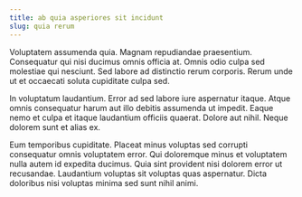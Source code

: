 ```yaml
---
title: ab quia asperiores sit incidunt
slug: quia rerum
---
```


Voluptatem assumenda quia. Magnam repudiandae praesentium. Consequatur qui nisi ducimus omnis officia at. Omnis odio culpa sed molestiae qui nesciunt. Sed labore ad distinctio rerum corporis. Rerum unde ut et occaecati soluta cupiditate culpa sed.

In voluptatum laudantium. Error ad sed labore iure aspernatur itaque. Atque omnis consequatur harum aut illo debitis assumenda ut impedit. Eaque nemo et culpa et itaque laudantium officiis quaerat. Dolore aut nihil. Neque dolorem sunt et alias ex.

Eum temporibus cupiditate. Placeat minus voluptas sed corrupti consequatur omnis voluptatem error. Qui doloremque minus et voluptatem nulla autem id expedita ducimus. Quia sint provident nisi dolorem error ut recusandae. Laudantium voluptas sit voluptas quas aspernatur. Dicta doloribus nisi voluptas minima sed sunt nihil animi.
